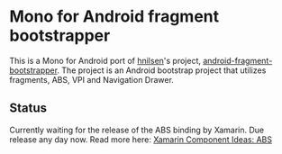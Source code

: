 # Mono for Android fragment bootstrapper
This is a Mono for Android port of [hnilsen][1]'s project, [android-fragment-bootstrapper][2].
The project is an Android bootstrap project that utilizes fragments, ABS, VPI and Navigation Drawer.

## Status
Currently waiting for the release of the ABS binding by Xamarin. Due release any day now.
Read more here: [Xamarin Component Ideas: ABS][3]

 [1]: http://github.com/hnilsen
 [2]: http://github.com/hnilsen/android-fragment-bootstrapper
 [3]: http://xamarin.uservoice.com/forums/145075-xamarin-component-ideas/suggestions/3677586-actionbarsherlock-binding
